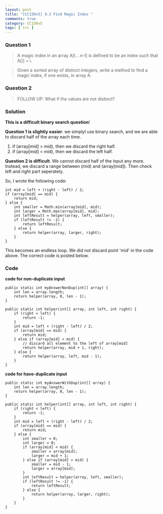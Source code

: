 ```yaml
---
layout: post
title: "[CC150v5] 9.3 Find Magic Index "
comments: true
category: CC150v5
tags: [ src ]
---
```


### Question 1 

> A magic index in an array A[l.. .n-l] is defined to be an index such that A[i] = i. 

> Given a sorted array of distinct integers, write a method to find a magic index, if one exists, in array A. 

### Question 2 

> FOLLOW UP: What if the values are not distinct? 

### Solution

__This is a difficult binary search question__! 

__Question 1 is slightly easier__: we simplyl use binary search, and we are able to discard half of the array each time. 

1. if (array[mid] > mid), then we discard the right half.
1. if (array[mid] < mid), then we discard the left half.

__Question 2 is difficult__. We cannot discard half of the input any more. Instead, we discard a range between (mid) and (array[mid]). Then check left and right part seperately. 

So, I wrote the following code:

	int mid = left + (right - left) / 2;
	if (array[mid] == mid) {
		return mid;
	} else {
		int smaller = Math.min(array[mid], mid);
		int larger = Math.max(array[mid], mid);
		int leftResult = helper(array, left, smaller);
		if (leftResult != -1) {
			return leftResult;
		} else {
			return helper(array, larger, right);
		}
	}

This becomes an endless loop. We did not discard point 'mid' in the code above. The correct code is posted below. 

### Code

__code for non-duplicate input__

	public static int myAnswerNonDup(int[] array) {
		int len = array.length;
		return helper(array, 0, len - 1);
	}

	public static int helper(int[] array, int left, int right) {
		if (right < left) {
			return -1;
		}
		int mid = left + (right - left) / 2;
		if (array[mid] == mid) {
			return mid;
		} else if (array[mid] < mid) {
			// discard all element to the left of array[mid]
			return helper(array, mid + 1, right);
		} else {
			return helper(array, left, mid - 1);
		}
	}

__code for have-duplicate input__

	public static int myAnswerWithDup(int[] array) {
		int len = array.length;
		return helper(array, 0, len - 1);
	}

	public static int helper(int[] array, int left, int right) {
		if (right < left) {
			return -1;
		}
		int mid = left + (right - left) / 2;
		if (array[mid] == mid) {
			return mid;
		} else {
			int smaller = 0;
			int larger = 0;
			if (array[mid] < mid) {
				smaller = array[mid];
				larger = mid + 1;
			} else if (array[mid] > mid) {
				smaller = mid - 1;
				larger = array[mid];
			}
			int leftResult = helper(array, left, smaller);
			if (leftResult != -1) {
				return leftResult;
			} else {
				return helper(array, larger, right);
			}
		}
	}
